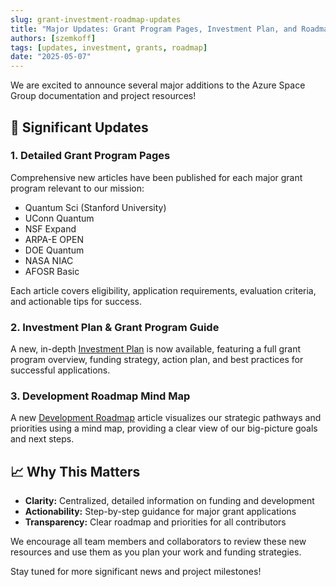 ```yaml
---
slug: grant-investment-roadmap-updates
title: "Major Updates: Grant Program Pages, Investment Plan, and Roadmap"
authors: [szemkoff]
tags: [updates, investment, grants, roadmap]
date: "2025-05-07"
---
```


We are excited to announce several major additions to the Azure Space Group documentation and project resources!

## 🚀 Significant Updates

### 1. **Detailed Grant Program Pages**
Comprehensive new articles have been published for each major grant program relevant to our mission:
- Quantum Sci (Stanford University)
- UConn Quantum
- NSF Expand
- ARPA-E OPEN
- DOE Quantum
- NASA NIAC
- AFOSR Basic

Each article covers eligibility, application requirements, evaluation criteria, and actionable tips for success.

### 2. **Investment Plan & Grant Program Guide**
A new, in-depth [Investment Plan](/docs/investment) is now available, featuring a full grant program overview, funding strategy, action plan, and best practices for successful applications.

### 3. **Development Roadmap Mind Map**
A new [Development Roadmap](/docs/development-roadmap) article visualizes our strategic pathways and priorities using a mind map, providing a clear view of our big-picture goals and next steps.

## 📈 Why This Matters
- **Clarity:** Centralized, detailed information on funding and development
- **Actionability:** Step-by-step guidance for major grant applications
- **Transparency:** Clear roadmap and priorities for all contributors

We encourage all team members and collaborators to review these new resources and use them as you plan your work and funding strategies.

Stay tuned for more significant news and project milestones! 